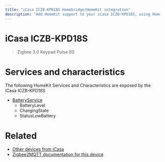 ```yaml
---
title: "iCasa ICZB-KPD18S Homebridge/HomeKit integration"
description: "Add HomeKit support to your iCasa ICZB-KPD18S, using Homebridge, Zigbee2MQTT and homebridge-z2m."
---
```

<!---
This file has been GENERATED using src/docgen/docgen.ts
DO NOT EDIT THIS FILE MANUALLY!
-->
# iCasa ICZB-KPD18S
> Zigbee 3.0 Keypad Pulse 8S


# Services and characteristics
The following HomeKit Services and Characteristics are exposed by
the iCasa ICZB-KPD18S

* [BatteryService](../../battery.md)
  * BatteryLevel
  * ChargingState
  * StatusLowBattery


# Related
* [Other devices from iCasa](../index.md#icasa)
* [Zigbee2MQTT documentation for this device](https://www.zigbee2mqtt.io/devices/ICZB-KPD18S.html)